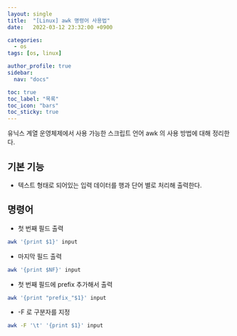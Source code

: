 ```yaml
---
layout: single
title:  "[Linux] awk 명령어 사용법"
date:   2022-03-12 23:32:00 +0900

categories:
  - os
tags: [os, linux]

author_profile: true
sidebar:
  nav: "docs"

toc: true
toc_label: "목록"
toc_icon: "bars"
toc_sticky: true
---
```


유닉스 계열 운영체제에서 사용 가능한 스크립트 언어 awk 의 사용 방법에 대해 정리한다.  

## 기본 기능
* 텍스트 형태로 되어있는 입력 데이터를 행과 단어 별로 처리해 출력한다.

## 명령어
* 첫 번째 필드 출력
```bash
awk '{print $1}' input
```
* 마지막 필드 출력
```bash
awk '{print $NF}' input
```
* 첫 번째 필드에 prefix 추가해서 출력
```bash
awk '{print "prefix_"$1}' input
```
*  -F 로 구분자를 지정
```bash
awk -F '\t' '{print $1}' input
```
